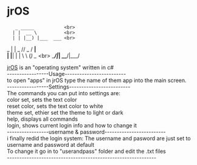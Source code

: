 # jrOS
       _ _____           <br>   
      | |  __ \          <br>    
      | | |__) |___  ___ <br>
  _   | |  _  // _ \/ __|<br>
 | |__| | | \ \ (_) \__ \<br>
  \____/|_|  \_\___/|___/<br>
                         
[jrOS](https://github.com/justice5600000/jrOS) is an "operating system" written in c# <br>
-----------------Usage------------------------- <br>
to open "apps" in jrOS type the name of them app into the main screen. <br>
-----------------Settings------------------------- <br>
The commands you can put into settings are: <br>
color set, sets the text color <br>
reset color, sets the text color to white <br>
theme set, ethier set the theme to light or dark <br>
help, displays all commands <br>
login, shows current login info and how to change it <br>
-----------------username & password------------------------- <br>
i finally redid the login system:
The username and pasword are just set to username and password at default <br> 
To change it go in to "userandpass" folder and edit the .txt files <br>
------------------------------------------------------------- <br>

